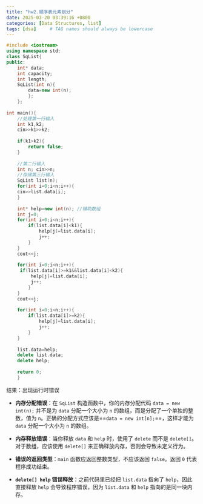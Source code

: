 ```yaml
---
title: "hw2.顺序表元素划分"
date: 2025-03-20 03:39:16 +0800
categories: [Data Structures, list]
tags: [dsa]     # TAG names should always be lowercase
---
```

```cpp
#include <iostream> 
using namespace std;
class SqList{
public:
	int* data;
	int capacity; 
	int length; 
	SqList(int n){ 
		data=new int(n); 
		}; 
	}; 
	
int main(){ 
	//处理第一行输入 
	int k1,k2; 
	cin>>k1>>k2; 
	
	if(k1>k2){ 
		return false; 
	} 
	
	//第二行输入 
	int n; cin>>n; 
	//存储第三行输入 
	SqList list(n); 
	for(int i=0;i<n;i++){ 
	cin>>list.data[i]; 
	} 
	
	int* help=new int(n); //辅助数组
	int j=0; 
	for(int i=0;i<n;i++){ 
		if(list.data[i]<k1){ 
			help[j]=list.data[i]; 
			j++; 
		} 
	} 
	cout<<j; 
	
	for(int i=0;i<n;i++){
	 if(list.data[i]>=k1&&list.data[i]<k2){ 
		 help[j]=list.data[i]; 
		 j++; 
		}
	} 
	cout<<j; 
	
	for(int i=0;i<n;i++){ 
		if(list.data[i]>=k2){ 
			help[j]=list.data[i]; 
			j++; 
		} 
	} 
	
	list.data=help; 
	delete list.data; 
	delete help; 
	
	return 0; 
	} 
```

结果：出现运行时错误

- **内存分配错误**：在 `SqList` 构造函数中，你的内存分配代码 `data = new int(n);` 并不是为 `data` 分配一个大小为 `n` 的数组，而是分配了一个单独的整数，值为 `n`。正确的分配方式应该是==`data = new int[n];`==，这样才能为 `data` 分配一个大小为 `n` 的数组。
    
- **内存释放错误**：当你释放 `data` 和 `help` 时，使用了 `delete` 而不是 `delete[]`。对于数组，应该使用 `delete[]` 来正确释放内存，否则会导致未定义行为。
    
- **错误的返回类型**：`main` 函数应返回整数类型，不应该返回 `false`。返回 `0` 代表程序成功结束。
	 
- **`delete[] help` 错误释放**：之前代码里已经把 `list.data` 指向了 `help`，因此直接释放 `help` 会导致程序错误，因为 `list.data` 和 `help` 指向的是同一块内存。
